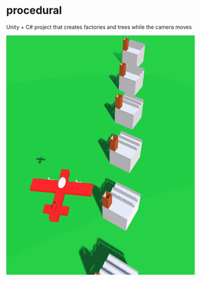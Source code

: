 # procedural
Unity + C# project that creates factories and trees while the camera moves

![stahlraum](https://github.com/madeinouweland/procedural/blob/master/stahl.gif)
